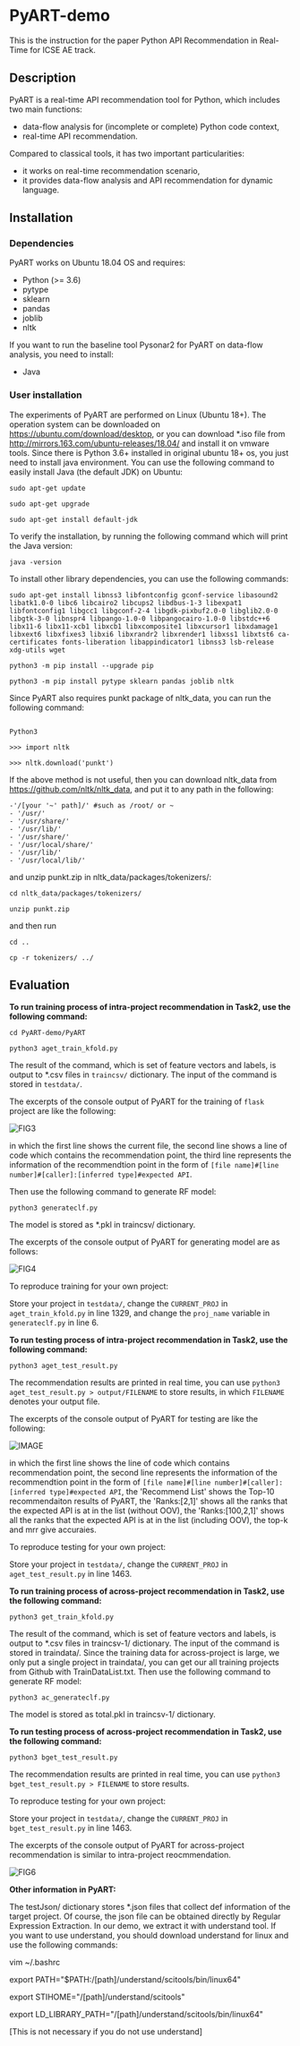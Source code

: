 # PyART-demo

This is the instruction for the paper Python API Recommendation in Real-Time for ICSE AE track.


## Description

PyART is a real-time API recommendation tool for Python, which includes two main functions:
* data-flow analysis for (incomplete or complete) Python code context,
* real-time API recommendation.


Compared to classical tools, it has two important particularities:
* it works on real-time recommendation scenario,
* it provides data-flow analysis and API recommendation for dynamic language.

## Installation


### Dependencies


PyART works on Ubuntu 18.04 OS and requires:

- Python (>= 3.6)
- pytype
- sklearn
- pandas
- joblib
- nltk

If you want to run the baseline tool Pysonar2 for PyART on data-flow analysis, you need to install:
- Java


### User installation

The experiments of PyART are performed on Linux (Ubuntu 18+). The operation system can be downloaded on https://ubuntu.com/download/desktop, or you can download *.iso file from http://mirrors.163.com/ubuntu-releases/18.04/ and install it on vmware tools. Since there is Python 3.6+ installed in original ubuntu 18+ os, you just need to install java environment. You can use the following command to easily install Java (the default JDK) on Ubuntu: 

`sudo apt-get update `

`sudo apt-get upgrade `

`sudo apt-get install default-jdk `

To verify the installation, by running the following command which will print the Java version: 

`java -version`

To install other library dependencies, you can use the following commands:

`sudo apt-get install libnss3 libfontconfig gconf-service libasound2 libatk1.0-0 libc6 libcairo2 libcups2 libdbus-1-3 libexpat1 libfontconfig1 libgcc1 libgconf-2-4 libgdk-pixbuf2.0-0 libglib2.0-0 libgtk-3-0 libnspr4 libpango-1.0-0 libpangocairo-1.0-0 libstdc++6 libx11-6 libx11-xcb1 libxcb1 libxcomposite1 libxcursor1 libxdamage1 libxext6 libxfixes3 libxi6 libxrandr2 libxrender1 libxss1 libxtst6 ca-certificates fonts-liberation libappindicator1 libnss3 lsb-release xdg-utils wget` 

`python3 -m pip install --upgrade pip` 

`python3 -m pip install pytype sklearn pandas joblib nltk`

Since PyART also requires punkt package of nltk_data, you can run the following command:

~~~~~~~

Python3

>>> import nltk

>>> nltk.download('punkt')

~~~~~~~~

If the above method is not useful, then you can download nltk_data from https://github.com/nltk/nltk_data, and put it to any path in the following: 

~~~~~~~~~~~
-'/[your '~' path]/' #such as /root/ or ~ 
- '/usr/' 
- '/usr/share/' 
- '/usr/lib/' 
- '/usr/share/' 
- '/usr/local/share/' 
- '/usr/lib/' 
- '/usr/local/lib/' 
~~~~~~~~~~~~~

and unzip punkt.zip in nltk_data/packages/tokenizers/:

`cd nltk_data/packages/tokenizers/` 

`unzip punkt.zip` 

and then run 

`cd ..` 

`cp -r tokenizers/ ../`

## Evaluation


**To run training process of intra-project recommendation in Task2, use the following command:**

`cd PyART-demo/PyART`

`python3 aget_train_kfold.py`

The result of the command, which is set of feature vectors and labels, is output to *.csv files in `traincsv/` dictionary. The input of the command is stored in `testdata/`.

The excerpts of the console output of PyART for the training of `flask` project are like the following:

![FIG3](https://github.com/PYART0/PyART-demo/blob/main/Figures/FIG3.png)

in which the first line shows the current file, the second line shows a line of code which contains the recommendation point, the third line represents the information of the recommendtion point in the form of `[file name]#[line number]#[caller]:[inferred type]#expected API`.

Then use the following command to generate RF model:

`python3 generateclf.py`

The model is stored as *.pkl in traincsv/ dictionary.

The excerpts of the console output of PyART for generating model are as follows:

![FIG4](https://github.com/PYART0/PyART-demo/blob/main/Figures/FIG4.png)

To reproduce training for your own project:

Store your project in `testdata/`, change the `CURRENT_PROJ` in `aget_train_kfold.py` in line 1329, and change the `proj_name` variable in `generateclf.py` in line 6.


**To run testing process of intra-project recommendation in Task2, use the following command:**

`python3 aget_test_result.py`

The recommendation results are printed in real time, you can use `python3 aget_test_result.py > output/FILENAME` to store results, in which `FILENAME` denotes your output file.

The excerpts of the console output of PyART for testing are like the following:

![IMAGE](https://github.com/PYART0/PyART-demo/blob/main/Figures/FIG55.png)

in which the first line shows the line of code which contains recommendation point, the second line represents the information of the recommendtion point in the form of `[file name]#[line number]#[caller]:[inferred type]#expected API`, the 'Recommend List' shows the Top-10 recommendaiton results of PyART, the 'Ranks:[2,1]' shows all the ranks that the expected API is at in the list (without OOV), the 'Ranks:[100,2,1]' shows all the ranks that the expected API is at in the list (including OOV), the top-k and mrr give accuraies.


To reproduce testing for your own project:

Store your project in `testdata/`, change the `CURRENT_PROJ` in `aget_test_result.py` in line 1463.


**To run training process of across-project recommendation in Task2, use the following command:**

`python3 get_train_kfold.py`

The result of the command, which is set of feature vectors and labels, is output to *.csv files in traincsv-1/ dictionary. The input of the command is stored in traindata/. Since the training data for across-project is large, we only put a single project in traindata/, you can get our all training projects from Github with TrainDataList.txt.
Then use the following command to generate RF model:

`python3 ac_generateclf.py`

The model is stored as total.pkl in traincsv-1/ dictionary.

**To run testing process of across-project recommendation in Task2, use the following command:**

`python3 bget_test_result.py`

The recommendation results are printed in real time, you can use `python3 bget_test_result.py > FILENAME` to store results.

To reproduce testing for your own project:

Store your project in `testdata/`, change the `CURRENT_PROJ` in `bget_test_result.py` in line 1463.

The excerpts of the console output of PyART for across-project recommendation is similar to intra-project reocmmendation.

![FIG6](https://github.com/PYART0/PyART-demo/blob/main/Figures/FIG6.png)

**Other information in PyART:**

The testJson/ dictionary stores *.json files that collect def information of the target project. Of course, the json file can be obtained directly by Regular Expression Extraction. In our demo, we extract it with understand tool. If you want to use understand, you should download understand for linux and use the following commands:

vim ~/.bashrc

export PATH="$PATH:/[path]/understand/scitools/bin/linux64"

export STIHOME="/[path]/understand/scitools"

export LD_LIBRARY_PATH="/[path]/understand/scitools/bin/linux64"

[This is not necessary if you do not use understand]
